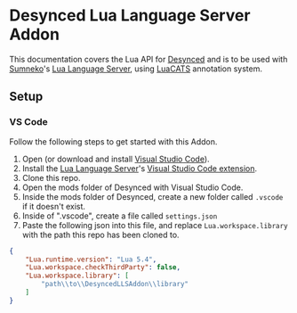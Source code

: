 # Desynced Lua Language Server Addon
This documentation covers the Lua API for [Desynced][desynced] and is to be used with [Sumneko](https://github.com/sumneko)'s [Lua Language Server][lls], using [LuaCATS]() annotation system.

## Setup

### VS Code
Follow the following steps to get started with this Addon.

1. Open (or download and install [Visual Studio Code][vscode]).
2. Install the [Lua Language Server][lls]'s [Visual Studio Code extension](https://marketplace.visualstudio.com/items?itemName=sumneko.lua).
3. Clone this repo.
4. Open the mods folder of Desynced with Visual Studio Code.
5. Inside the mods folder of Desynced, create a new folder called `.vscode` if it doesn't exist.
6. Inside of ".vscode", create a file called `settings.json`
7. Paste the following json into this file, and replace `Lua.workspace.library` with the path this repo has been cloned to.

```json
{
    "Lua.runtime.version": "Lua 5.4",
    "Lua.workspace.checkThirdParty": false,
    "Lua.workspace.library": [
        "path\\to\\DesyncedLLSAddon\\library"
    ]
}
```

[desynced]: https://www.desyncedgame.com
[vscode]: https://code.visualstudio.com/
[lls]: https://github.com/LuaLS/lua-language-server